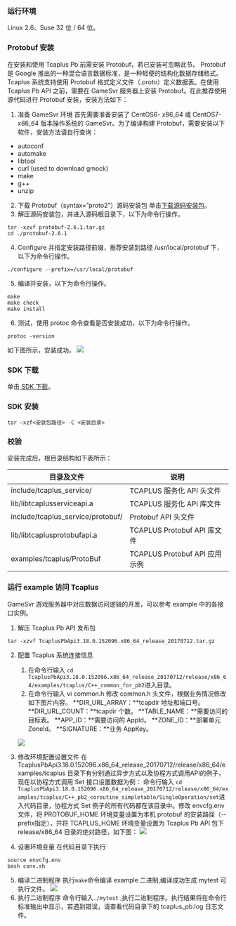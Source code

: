 ### 运行环境
Linux 2.6、Suse 32 位 / 64 位。

### Protobuf 安装
在安装和使用 Tcaplus Pb 前需安装 Protobuf，若已安装可忽略此节。
Protobuf 是 Google 推出的一种混合语言数据标准，是一种轻便的结构化数据存储格式。Tcaplus 系统支持使用 Protobuf 格式定义文件（.proto）定义数据表。在使用 Tcaplus Pb API 之前，需要在 GameSvr 服务器上安装 Protobuf。在此推荐使用源代码进行 Protobuf 安装，安装方法如下：
1. 准备 GameSvr 环境
首先需要准备安装了 CentOS6- x86_64 或 CentOS7-x86_64 版本操作系统的 GameSvr。为了编译构建 Protobuf，需要安装以下软件，安装方法请自行查询：
 - autoconf
 - automake
 - libtool
 - curl (used to download gmock)
 - make
 - g++
 - unzip

2. 下载 Protobuf（syntax=”proto2”）源码安装包
单击[下载源码安装包](https://github.com/google/protobuf/releases/tag/v2.6.1)。
3. 解压源码安装包，并进入源码根目录下，以下为命令行操作。
```
tar -xzvf protobuf-2.6.1.tar.gz
cd ./protobuf-2.6.1
```
4. Configure 并指定安装路径前缀，推荐安装到路径 /usr/local/protobuf 下，以下为命令行操作。
```
./configure --prefix=/usr/local/protobuf
```
5. 编译并安装，以下为命令行操作。
```
make
make check
make install
```
6. 测试，使用 protoc 命令查看是否安装成功，以下为命令行操作。
```
protoc -version
```
如下图所示，安装成功。
![](http://imgcache.tcecqpoc.fsphere.cn/image/mc.qcloudimg.com/static/img/0c9e3f1f45df121b214f07b8961c1c09/1.jpg)

### SDK 下载
单击[ SDK 下载](http://imgcache.tcecqpoc.fsphere.cn/image/mc.qcloudimg.com/static/archive/5455997ec0076386ac96536d71f0a1ce/TcaplusPbApi3.18.0.152096.x86_64_release_20170712.tar.gz)。

### SDK 安装
``` tar –xzf<安装包路径> -C <安装目录> ```

### 校验
安装完成后，根目录结构如下表所示：

| 目录及文件 | 说明 |
|---------|---------|
| include/tcaplus_service/ | TCAPLUS 服务化 API 头文件 |
| lib/libtcaplusserviceapi.a | TCAPLUS 服务化 API 库文件 |
| include/tcaplus_service/protobuf/ | Protobuf API 头文件|
| lib/libtcaplusprotobufapi.a | TCAPLUS Protobuf API 库文件 |
| examples/tcaplus/ProtoBuf | TCAPLUS Protobuf API 应用示例 |

### 运行 example 访问 Tcaplus
GameSvr 游戏服务器中对应数据访问逻辑的开发，可以参考 example 中的各接口实例。

1. 解压 Tcaplus Pb API 发布包
```
tar -xzvf TcaplusPbApi3.18.0.152096.x86_64_release_20170712.tar.gz
```
2. 配置 Tcaplus 系统连接信息
	1. 在命令行输入 ` cd TcaplusPbApi3.18.0.152096.x86_64_release_20170712/release/x86_64/examples/tcaplus/C++_common_for_pb2 `进入目录。
	2. 在命令行输入 vi common.h 修改 common.h 头文件，根据业务情况修改如下图片内容。
	**DIR_URL_ARRAY：**tcapdir 地址和端口号。
	**DIR_URL_COUNT：**tcapdir 个数。
	**TABLE_NAME：**需要访问的目标表。
	**APP_ID：**需要访问的 AppId。
	**ZONE_ID：**部署单元 ZoneId。
	**SIGNATURE：**业务 AppKey。
	
	![](http://imgcache.tcecqpoc.fsphere.cn/image/mc.qcloudimg.com/static/img/4eddaa926243031049ab2e019d8686ab/image.png)
3. 修改环境配置设置文件
在 TcaplusPbApi3.18.0.152096.x86_64_release_20170712/release/x86_64/examples/tcaplus 目录下有分别通过异步方式以及协程方式调用API的例子，现在以协程方式调用 Set 接口设置数据为例：
命令行输入
`cd TcaplusPbApi3.18.0.152096.x86_64_release_20170712/release/x86_64/examples/tcaplus/C++_pb2_coroutine_simpletable/SingleOperation/set`进入代码目录，协程方式 Set 例子的所有代码都在该目录中。修改 envcfg.env 文件，将 PROTOBUF_HOME 环境变量设置为本机 protobuf 的安装路径（--prefix指定），并将 TCAPLUS_HOME 环境变量设置为 Tcaplus Pb API 包下 release/x86_64 目录的绝对路径，如下图：
![](http://imgcache.tcecqpoc.fsphere.cn/image/mc.qcloudimg.com/static/img/093250c857a6c77847fd14bd037dc7e9/image.png)
4. 设置环境变量
在代码目录下执行
```
source envcfg.env
bash conv.sh
```
5. 编译二进制程序 
执行`make`命令编译 example 二进制,编译成功生成 mytest 可执行文件。
![](http://imgcache.tcecqpoc.fsphere.cn/image/mc.qcloudimg.com/static/img/9b4dd73cf2d3b93721d9782a76804d7f/mytest.png)
6. 执行二进制程序
命令行输入`./mytest` ,执行二进制程序。执行结果将在命令行标准输出中显示，若遇到错误，请查看代码目录下的 tcaplus_pb.log 日志文件。
